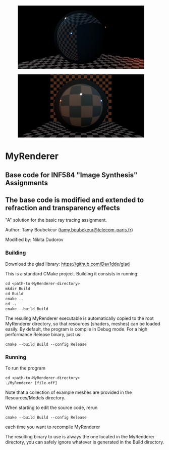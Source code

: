 <figure>
    <img src="https://github.com/Nikita-Dudorov/transparency/blob/main/images/real1.png" width="400" />
</figure>

<figure>
    <img src="https://github.com/Nikita-Dudorov/transparency/blob/main/images/shader_n12.png" width="400" />
</figure>

# MyRenderer
## Base code for INF584 "Image Synthesis" Assignments
## The base code is modified and extended to refraction and transparency effects

"A" solution for the basic ray tracing assignment.

Author: Tamy Boubekeur (tamy.boubekeur@telecom-paris.fr)

Modified by: Nikita Dudorov

### Building

Download the glad library: https://github.com/Dav1dde/glad

This is a standard CMake project. Building it consists in running:

```
cd <path-to-MyRenderer-directory>
mkdir Build
cd Build
cmake ..
cd ..
cmake --build Build
```

The resuling MyRenderer executable is automatically copied to the root MyRenderer directory, so that resources (shaders, meshes) can be loaded easily. By default, the program is compile in Debug mode. For a high performance Release binary, just us:

```
cmake --build Build --config Release
```

### Running

To run the program
```
cd <path-to-MyRenderer-directory>
./MyRenderer [file.off]
```
Note that a collection of example meshes are provided in the Resources/Models directory.

When starting to edit the source code, rerun 

```
cmake --build Build --config Release
```
each time you want to recompile MyRenderer

The resulting binary to use is always the one located in the MyRenderer directory, you can safely ignore whatever is generated in the Build directory. 

